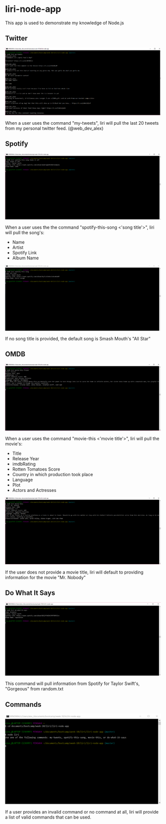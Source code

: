 # liri-node-app
This app is used to demonstrate my knowledge of Node.js

## Twitter

![my-tweets](images/my-tweets.PNG)

When a user uses the command "my-tweets", liri will pull the last 20 tweets from my personal twitter feed. (@web_dev_alex)

## Spotify

![spotify-this](images/spotify-this.PNG)

When a user uses the the command "spotify-this-song <'song title'>", liri will pull the song's:
* Name
* Artist
* Spotify Link
* Album Name

![spotify-default](images/spotify-default.PNG)

If no song title is provided, the default song is Smash Mouth's "All Star"

## OMDB

![movie-this](images/movie-this.PNG)


When a user uses the command "movie-this <'movie title'>", liri will pull the movie's:
* Title
* Release Year
* imdbRating
* Rotten Tomatoes Score
* Country in which production took place
* Language
* Plot
* Actors and Actresses

![movie-default](images/movie-default.PNG)

If the user does not provide a movie title, liri will default to providing information for the movie "Mr. Nobody"

## Do What It Says

![do-what-it-says](images/do-what-it-says.PNG)

This command will pull information from Spotify for Taylor Swift's, "Gorgeous" from random.txt

## Commands

![commands](images/commands.PNG)


If a user provides an invalid command or no command at all, liri will provide a list of valid commands that can be used. 
